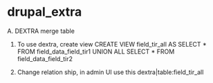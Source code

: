 # drupal_extra
A. DEXTRA merge table
1. To use dextra, create view
CREATE VIEW field_tir_all AS
   SELECT * FROM field_data_field_tir1
   UNION ALL
   SELECT * FROM field_data_field_tir2

2. Change relation ship, in admin UI use this
dextra|table:field_tir_all

